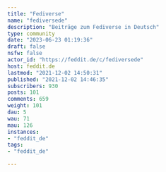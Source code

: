 ```yaml
---
title: "Fediverse" 
name: "fediversede"
description: "Beiträge zum Fediverse in Deutsch"
type: community
date: "2023-06-23 01:19:36"
draft: false
nsfw: false
actor_id: "https://feddit.de/c/fediversede"
host: feddit.de
lastmod: "2021-12-02 14:50:31"
published: "2021-12-02 14:46:35"
subscribers: 930
posts: 101
comments: 659
weight: 101
dau: 5
wau: 71
mau: 126
instances:
- "feddit_de"
tags: 
- "feddit_de"

---
```

